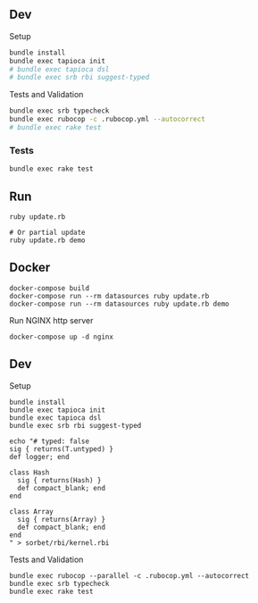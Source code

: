 ## Dev

Setup
```sh
bundle install
bundle exec tapioca init
# bundle exec tapioca dsl
# bundle exec srb rbi suggest-typed
```

Tests and Validation
```sh
bundle exec srb typecheck
bundle exec rubocop -c .rubocop.yml --autocorrect
# bundle exec rake test
```

### Tests

```
bundle exec rake test
```

## Run

```
ruby update.rb

# Or partial update
ruby update.rb demo
```

## Docker

```
docker-compose build
docker-compose run --rm datasources ruby update.rb
docker-compose run --rm datasources ruby update.rb demo
```

Run NGINX http server
```
docker-compose up -d nginx
```

## Dev

Setup
```
bundle install
bundle exec tapioca init
bundle exec tapioca dsl
bundle exec srb rbi suggest-typed

echo "# typed: false
sig { returns(T.untyped) }
def logger; end

class Hash
  sig { returns(Hash) }
  def compact_blank; end
end

class Array
  sig { returns(Array) }
  def compact_blank; end
end
" > sorbet/rbi/kernel.rbi
```

Tests and Validation
```
bundle exec rubocop --parallel -c .rubocop.yml --autocorrect
bundle exec srb typecheck
bundle exec rake test
```
